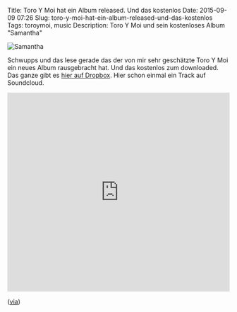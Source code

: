 Title: Toro Y Moi hat ein Album released. Und das kostenlos
Date: 2015-09-09 07:26
Slug: toro-y-moi-hat-ein-album-released-und-das-kostenlos
Tags: toroymoi, music
Description: Toro Y Moi und sein kostenloses Album "Samantha"

![Samantha]({filename}/images/toro-y-moi-samantha.png)

Schwupps und das lese gerade das der von mir sehr geschätzte Toro Y Moi ein neues Album rausgebracht hat. Und das kostenlos zum downloaded. Das ganze gibt es [hier auf Dropbox](https://www.dropbox.com/sh/raajg71yzjperor/AABZYn6kJ9Hzb3O7rShxABf9a?dl=0). Hier schon einmal ein Track auf Soundcloud.

<iframe width="100%" height="450" scrolling="no" frameborder="no" src="https://w.soundcloud.com/player/?url=https%3A//api.soundcloud.com/tracks/221324914&amp;auto_play=false&amp;hide_related=false&amp;show_comments=true&amp;show_user=true&amp;show_reposts=false&amp;visual=true"></iframe>

([via](http://blog.iso50.com/34550/toro-y-moi-drops-a-free-lp/))
